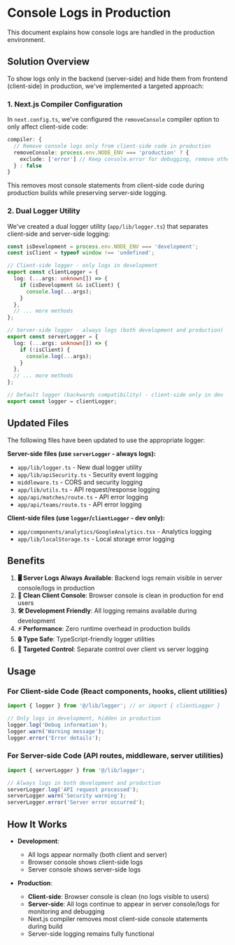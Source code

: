 # Console Logs in Production

This document explains how console logs are handled in the production environment.

## Solution Overview

To show logs only in the backend (server-side) and hide them from frontend (client-side) in production, we've implemented a targeted approach:

### 1. Next.js Compiler Configuration

In `next.config.ts`, we've configured the `removeConsole` compiler option to only affect client-side code:

```typescript
compiler: {
  // Remove console logs only from client-side code in production
  removeConsole: process.env.NODE_ENV === 'production' ? {
    exclude: ['error'] // Keep console.error for debugging, remove others
  } : false
}
```

This removes most console statements from client-side code during production builds while preserving server-side logging.

### 2. Dual Logger Utility

We've created a dual logger utility (`app/lib/logger.ts`) that separates client-side and server-side logging:

```typescript
const isDevelopment = process.env.NODE_ENV === 'development';
const isClient = typeof window !== 'undefined';

// Client-side logger - only logs in development
export const clientLogger = {
  log: (...args: unknown[]) => {
    if (isDevelopment && isClient) {
      console.log(...args);
    }
  },
  // ... more methods
};

// Server-side logger - always logs (both development and production)
export const serverLogger = {
  log: (...args: unknown[]) => {
    if (!isClient) {
      console.log(...args);
    }
  },
  // ... more methods
};

// Default logger (backwards compatibility) - client-side only in dev
export const logger = clientLogger;
```

## Updated Files

The following files have been updated to use the appropriate logger:

**Server-side files (use `serverLogger` - always logs):**
- `app/lib/logger.ts` - New dual logger utility
- `app/lib/apiSecurity.ts` - Security event logging
- `middleware.ts` - CORS and security logging
- `app/lib/utils.ts` - API request/response logging
- `app/api/matches/route.ts` - API error logging
- `app/api/teams/route.ts` - API error logging

**Client-side files (use `logger`/`clientLogger` - dev only):**
- `app/components/analytics/GoogleAnalytics.tsx` - Analytics logging
- `app/lib/localStorage.ts` - Local storage error logging

## Benefits

1. **🖥️ Server Logs Always Available**: Backend logs remain visible in server console/logs in production
2. **🚫 Clean Client Console**: Browser console is clean in production for end users
3. **🛠️ Development Friendly**: All logging remains available during development
4. **⚡ Performance**: Zero runtime overhead in production builds
5. **🔒 Type Safe**: TypeScript-friendly logger utilities
6. **📝 Targeted Control**: Separate control over client vs server logging

## Usage

### For Client-side Code (React components, hooks, client utilities)

```typescript
import { logger } from '@/lib/logger'; // or import { clientLogger }

// Only logs in development, hidden in production
logger.log('Debug information');
logger.warn('Warning message');
logger.error('Error details');
```

### For Server-side Code (API routes, middleware, server utilities)

```typescript
import { serverLogger } from '@/lib/logger';

// Always logs in both development and production
serverLogger.log('API request processed');
serverLogger.warn('Security warning');
serverLogger.error('Server error occurred');
```

## How It Works

- **Development**: 
  - All logs appear normally (both client and server)
  - Browser console shows client-side logs
  - Server console shows server-side logs

- **Production**: 
  - **Client-side**: Browser console is clean (no logs visible to users)
  - **Server-side**: All logs continue to appear in server console/logs for monitoring and debugging
  - Next.js compiler removes most client-side console statements during build
  - Server-side logging remains fully functional 
  